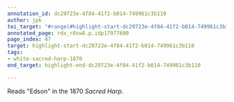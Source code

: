 ```yaml
---
annotation_id: dc29723e-4f84-41f2-b014-749961c3b110
author: jpk
tei_target: "#range(#highlight-start-dc29723e-4f84-41f2-b014-749961c3b110, #highlight-end-dc29723e-4f84-41f2-b014-749961c3b110)"
annotated_page: rdx_r8sw8.p.idp17977600
page_index: 47
target: highlight-start-dc29723e-4f84-41f2-b014-749961c3b110
tags:
- white-sacred-harp-1870
end_target: highlight-end-dc29723e-4f84-41f2-b014-749961c3b110

---
```

Reads "Edson" in the 1870 *Sacred Harp*.